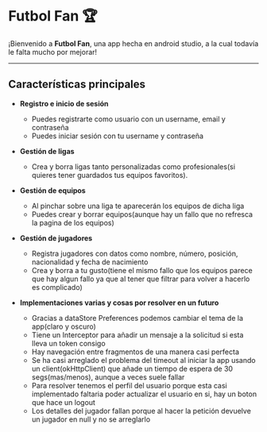 # **Futbol Fan** 🏆  

¡Bienvenido a **Futbol Fan**, una app hecha en android studio, a la cual todavía le falta mucho por mejorar!  

---

## **Características principales**  

- **Registro e inicio de sesión**
  - Puedes registrarte como usuario con un username, email y contraseña
  - Puedes iniciar sesión con tu username y contraseña

- **Gestión de ligas**  
  - Crea y borra ligas tanto personalizadas como profesionales(si quieres tener guardados tus equipos favoritos).

- **Gestión de equipos**  
  - Al pinchar sobre una liga te aparecerán los equipos de dicha liga
  - Puedes crear y borrar equipos(aunque hay un fallo que no refresca la pagina de los equipos) 

- **Gestión de jugadores**  
  - Registra jugadores con datos como nombre, número, posición, nacionalidad y fecha de nacimiento
  - Crea y borra a tu gusto(tiene el mismo fallo que los equipos parece que hay algun fallo ya que al tener que filtrar para volver a hacerlo es complicado) 

- **Implementaciones varias y cosas por resolver en un futuro**  
  - Gracias a dataStore Preferences podemos cambiar el tema de la app(claro y oscuro) 
  - Tiene un Interceptor para añadir un mensaje a la solicitud si esta lleva un token consigo
  - Hay navegación entre fragmentos de una manera casi perfecta
  - Se ha casi arreglado el problema del timeout al iniciar la app usando un client(okHttpClient) que añade un tiempo de espera de 30 segs(mas/menos), aunque a veces suele fallar
  - Para resolver tenemos el perfil del usuario porque esta casi implementado faltaria poder actualizar el usuario en si, hay un boton que hace un logout
  - Los detalles del jugador fallan porque al hacer la petición devuelve un jugador en null y no se arreglarlo
        
 
